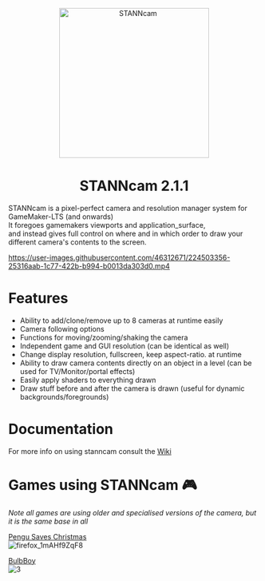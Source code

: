 <p align="center">
<img width=300px  src="https://user-images.githubusercontent.com/46312671/224733322-1c9acf55-2cfe-4d1c-87bd-e3b40522b43f.png" alt="STANNcam">
</p>

<h1 align="center" font-size=100em>
STANNcam 2.1.1
</h1>

STANNcam is a pixel-perfect camera and resolution manager system for GameMaker-LTS (and onwards)  
It foregoes gamemakers viewports and application_surface,  
and instead gives full control on where and in which order to draw your different camera's contents to the screen.

https://user-images.githubusercontent.com/46312671/224503356-25316aab-1c77-422b-b994-b0013da303d0.mp4

# Features
* Ability to add/clone/remove up to 8 cameras at runtime easily
* Camera following options
* Functions for moving/zooming/shaking the camera
* Independent game and GUI resolution (can be identical as well)
* Change display resolution, fullscreen, keep aspect-ratio. at runtime
* Ability to draw camera contents directly on an object in a level (can be used for TV/Monitor/portal effects)
* Easily apply shaders to everything drawn
* Draw stuff before and after the camera is drawn (useful for dynamic backgrounds/foregrounds)

# Documentation
For more info on using stanncam consult the [Wiki](https://github.com/jack27121/STANNcam/wiki)

# Games using STANNcam 🎮
*Note all games are using older and specialised versions of the camera, but it is the same base in all*

[Pengu Saves Christmas](https://www.newgrounds.com/portal/view/825562)  
![firefox_1mAHf9ZqF8](https://user-images.githubusercontent.com/46312671/201538574-63a003b3-c2c2-4c8a-a7c0-f7149eafb7fa.png)

[BulbBoy](https://www.newgrounds.com/portal/view/837076)  
![3](https://user-images.githubusercontent.com/46312671/201538643-c079809f-d15e-481b-a0de-8363105f5727.png)
